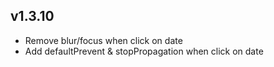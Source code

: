 ## v1.3.10

* Remove blur/focus when click on date
* Add defaultPrevent & stopPropagation when click on date
